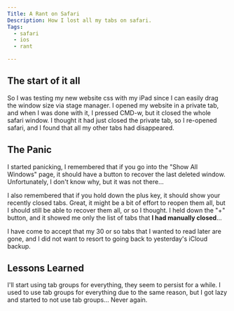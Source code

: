 ```yaml
---
Title: A Rant on Safari
Description: How I lost all my tabs on safari.
Tags: 
  - safari
  - ios
  - rant

---
```


## The start of it all

So I was testing my new website css with my iPad since I can easily drag the
window size via stage manager. I opened my website in a private tab, and when I
was done with it, I pressed CMD-w, but it closed the whole safari window. I
thought it had just closed the private tab, so I re-opened safari, and I found
that all my other tabs had disappeared.

## The Panic

I started panicking, I remembered that if you go into the "Show All Windows"
page, it should have a button to recover the last deleted window.
Unfortunately, I don't know why, but it was not there...

I also remembered that if you hold down the plus key, it should show your
recently closed tabs. Great, it might be a bit of effort to reopen them all, but
I should still be able to recover them all, or so I thought. I held down the "+"
button, and it showed me only the list of tabs that **I had manually closed**...

I have come to accept that my 30 or so tabs that I wanted to read later are
gone, and I did not want to resort to going back to yesterday's iCloud backup.

## Lessons Learned

I'll start using tab groups for everything, they seem to persist for a while.
I used to use tab groups for everything due to the same reason, but I got lazy
and started to not use tab groups... Never again.
